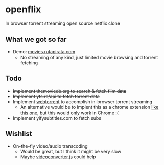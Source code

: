 openflix
========

In browser torrent streaming open source netflix clone

## What we got so far
* Demo: [movies.rutapirata.com](http://movies.rutapirata.com)
  *  No streaming of any kind, just limited movie browsing and torrent fetching

## Todo
* ~~Implement themoviedb.org to search & fetch film data~~
* ~~Implement yts.re/api to fetch torrent data~~
* Implement [webtorrent](https://github.com/feross/webtorrent) to accomplish in-browser torrent streaming
  * An alternative would be to implent this as a chrome extension [like this one](https://github.com/ricardocasares/bitford), but this would only work in Chrome :(
* Implement yifysubtitles.com to fetch subs

## Wishlist
* On-the-fly video/audio transcoding
  * Would be great, but I think it might be very slow
  * Maybe [videoconverter.js](http://bgrins.github.io/videoconverter.js) could help
